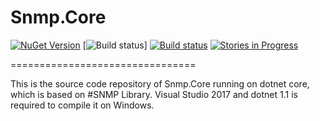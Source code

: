 # Snmp.Core 
[![NuGet Version](https://img.shields.io/badge/snmp.core-v1.0.1-blue.svg?style=flat-square)](https://www.nuget.org/packages/Snmp.Core/)
[![Build status](https://img.shields.io/appveyor/ci/gruntjs/grunt/master.svg?label=appvejor&style=flat-square)]
[![Build status](https://img.shields.io/appveyor/ci/lextm/sharpsnmplib/master.svg)](https://ci.appveyor.com/project/RogerBai/snmp-core)
[![Stories in Progress](https://img.shields.io/waffle/label/evancohen/smart-mirror/in%20progress.svg?style=flat-square)](https://waffle.io/RogerBai/Snmp.Core) 

================================

This is the source code repository of Snmp.Core running on dotnet core, which is based on #SNMP Library. Visual Studio 2017 and dotnet 1.1 is required to compile it on Windows.

